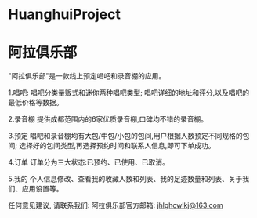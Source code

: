 # HuanghuiProject
# 阿拉俱乐部

  "阿拉俱乐部"是一款线上预定唱吧和录音棚的应用。
  
  1.唱吧:
  唱吧分类量贩式和迷你两种唱吧类型;
  唱吧详细的地址和评分,以及唱吧的最低价格等数据。

  2.录音棚
  提供成都范围内的6家优质录音棚,口碑均不错的录音棚。
  
  3.预定
  唱吧和录音棚均有大包/中包/小包的包间,用户根据人数预定不同规格的包间;
  选择好的包间类型,再选择预约时间和联系人信息,即可下单成功。
  
  4.订单
  订单分为三大状态:已预约、已使用、已取消。
  
  5.我的
  个人信息修改、查看我的收藏人数和列表、我的足迹数量和列表、关于我们、应用设置等。
  
  任何意见建议, 请联系我们: 
  阿拉俱乐部官方邮箱: jhlghcwlkj@163.com
